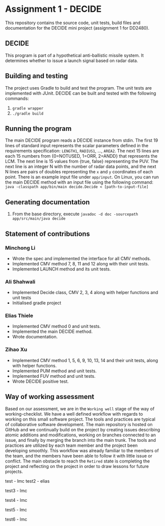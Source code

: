 # Assignment 1 - DECIDE

This repository contains the source code, unit tests, build files and documentation for the DECIDE mini project (assignment 1 for DD2480).

## DECIDE

This program is part of a hypothetical anti-ballistic missile system. It determines whether to issue a launch signal based on radar data.

## Building and testing

The project uses Gradle to build and test the program. The unit tests are implemented with JUnit. DECIDE can be built and tested with the following commands:

1. `gradle wrapper`
2. `./gradle build`

## Running the program

The main DECIDE program reads a DECIDE instance from stdin. The first 19 lines of standard input represents the scalar parameters defined in the requirements specification: `LENGTH1`, `RADIUS1`, ..., `AREA2`. The next 15 lines are each 15 numbers from {0=NOTUSED, 1=ORR, 2=ANDD} that represents the LCM. The next line is 15 values from {true, false} representing the PUV. The next line is an integer N with the number of radar data points, and the next N lines are pairs of doubles representing the `x` and `y` coordinates of each point. There is an example input file under `app/input`. On Linux, you can run the main DECIDE method with an input file using the following command: 
`java -classpath app/bin/main decide.Decide < [path-to-input-file]`

## Generating documentation

1. From the base directory, execute `javadoc -d doc -sourcepath app/src/main/java decide`

## Statement of contributions

### Minchong Li

* Wrote the spec and implemented the interface for all CMV methods.
* Implemented CMV method 7, 8, 11 and 12 along with their unit tests.
* Implemented LAUNCH method and its unit tests.

### Ali Shahwali

* Implemented Decide class, CMV 2, 3, 4 along with helper functions and unit tests
* Initialised gradle project

### Elias Thiele

* Implemented CMV method 0 and unit tests.
* Implemented the main DECIDE method.
* Wrote documentation.

### Zihao Xu

* Implemented CMV method 1, 5, 6, 9, 10, 13, 14 and their unit tests, along with helper functions.
* Implemented PUM method and unit tests.
* Implemented FUV method and unit tests.
* Wrote DECIDE positive test.

## Way of working assessment

Based on our assessment, we are in the `Working well` stage of the way of working-checklist. We have a well defined workflow with regards to working on this small software project. The tools and practices are typical of collaborative software development. The main repository is hosted on GitHub and we continually build on the project by creating issues describing atomic additions and modifications, working on branches connected to an issue, and finally by merging the branch into the main trunk. The tools and practices are utilized by each team member and the project been developing smoothly. This workflow was already familiar to the members of the team, and the members have been able to follow it with little issue or conflict. The main obstacle to reach the `Retired` state is completing the project and reflecting on the project in order to draw lessons for future projects.



test - lmc
test2 - elias

test3 - lmc

test4 - lmc

test5 - lmc

test6 - lmc
